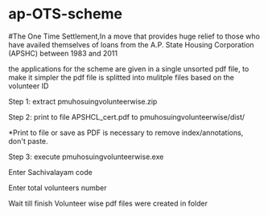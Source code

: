 # ap-OTS-scheme
#The One Time Settlement,In a move that provides huge relief to those who have availed themselves of loans from the A.P. State Housing Corporation (APSHC) between 1983 and 2011

the applications for the scheme are given in a single unsorted pdf file, to make it simpler the pdf file is splitted into mulitple files based on the volunteer ID

Step 1: extract  pmuhosuingvolunteerwise.zip

Step 2: print  to file APSHCL_cert.pdf to pmuhosuingvolunteerwise/dist/         

*Print to file or save as PDF is necessary to remove index/annotations, don't paste.

Step 3: execute pmuhosuingvolunteerwise.exe 

Enter Sachivalayam code 

Enter total volunteers number

Wait till finish
Volunteer wise pdf files were created in folder
